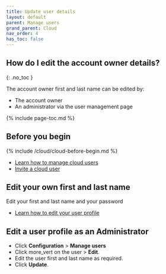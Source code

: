 ```yaml
---
title: Update user details
layout: default
parent: Manage users
grand_parent: Cloud
nav_order: 4
has_toc: false
---
```


## How do I edit the account owner details?
{: .no_toc }

The account owner first and last name can be edited by:
* The account owner
* An administrator via the user management page

{% include page-toc.md %}

## Before you begin

{% include /cloud/cloud-before-begin.md %}
* [Learn how to manage cloud users](/docs/cloud/cloud-users/cloud-users-manage)
* [Invite a cloud user](/docs/cloud/cloud-users/cloud-user-invite)

## Edit your own first and last name

Edit your first and last name and your password

* [Learn how to edit your user profile](/docs/cloud/my-account/cloud-user-personal-update)

## Edit a user profile as an Administrator

* Click **Configuration** > **Manage users**
* Click <span class="material-icons md-18">more_vert</span>  on the user > **Edit**.
* Edit the user first and last name as required.
* Click **Update**.
